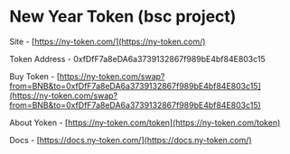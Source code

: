 # New Year Token (bsc project)

Site - [https://ny-token.com/](https://ny-token.com/)

Token Address - 0xfDfF7a8eDA6a3739132867f989bE4bf84E803c15

Buy Token - [https://ny-token.com/swap?from=BNB&to=0xfDfF7a8eDA6a3739132867f989bE4bf84E803c15](https://ny-token.com/swap?from=BNB&to=0xfDfF7a8eDA6a3739132867f989bE4bf84E803c15)

About Yoken - [https://ny-token.com/token](https://ny-token.com/token)

Docs - [https://docs.ny-token.com/](https://docs.ny-token.com/)
